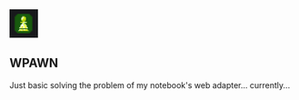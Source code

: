 
<img src="https://github.com/davezant/wpawn/blob/main/a%20network%20signal%20behind%20a%20chess%20pawn.png" alt="logo" width="50" height="50">


## WPAWN

Just basic solving the problem of my notebook's web adapter... currently...
